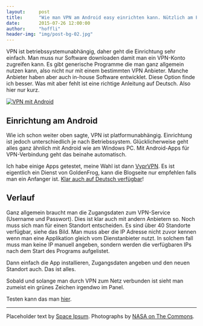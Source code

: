 ```yaml
---
layout:     post
title:      "Wie man VPN am Android easy einrichten kann. Nützlich am Flughafen oder im Cafe oder so!"
date:       2015-07-26 12:00:00
author:     "hoffli"
header-img: "img/post-bg-02.jpg"
---
```


<p>VPN ist betriebssystemunabhängig, daher geht die Einrichtung sehr einfach. Man muss nur Software 
downloaden damit man ein VPN-Konto zugreifen kann. Es gibt generische Programme die man
ganz allgemein nutzen kann, also nicht nur mit einem bestimmten VPN Anbieter. Manche Anbieter haben aber
auch in-house Software entwicklet. Diese Option finde ich besser. Was mit aber fehlt ist eine richtige
Anleitung auf Deutsch. Also hier nur kurz.</p>
<a href="#">
    <img src="http://www.vpnanonymsurfen.de/wp-content/uploads/2014/12/vyprvpn-test-server.jpg" alt="VPN mit Android">
</a>


<h2 class="section-heading">Einrichtung am Android</h2>
<p>Wie ich schon weiter oben sagte, VPN ist platformunabhängig. Einrichtung ist jedoch unterschiedlich je nach Betriebssystem. Glücklicherweise geht alles ganz ähnlich mit Android wie am Windows PC. Mit Android-Apps für VPN-Verbindung geht das beinahe automatisch.
</p>
<p>
Ich habe einige Apps getestet, meine Wahl ist dann <a href="http://www.vpnanonymsurfen.de/vyprvpn-testbericht/">VyprVPN</a>. Es ist eigentlich ein Dienst von GoldenFrog,
kann die Blogseite nur empfehlen falls man ein Anfanger ist. <a href="https://www.goldenfrog.com/DE/take-back-your-internet">Klar auch auf Deutsch verfügbar</a>!
</p>


<h2 class="section-heading">Verlauf</h2>
<p>Ganz allgemein braucht man die Zugangsdaten zum VPN-Service (Username und Passwort). Dies ist klar auch mit andern Anbietern so. Noch muss sich man für einen Standort entscheiden. Es sind über 40 Standorte verfügbar, siehe das Bild. Man muss aber die IP Adresse nicht zuvor kennen wenn man eine Applikation gleich vom Dienstanbieter nutzt. In solchem fall muss man keine IP manuell angeben, sondern werden die verfügbaren IPs nach dem Start des Programs aufgelistet.</p>

<p>Dann einfach die App installieren, Zugangsdaten angeben und den neuen Standort auch. Das ist alles. </p>

<p>
Sobald und solange man durch VPN zum Netz verbunden ist sieht man zumeist ein grünes Zeichen irgendwo im Panel.
</p>

<p>Testen kann das man <a href="http://whatismyip.com">hier</a>.</p>


<hr> 

<p>Placeholder text by <a href="http://spaceipsum.com/">Space Ipsum</a>. Photographs by <a href="https://www.flickr.com/photos/nasacommons/">NASA on The Commons</a>.</p>
